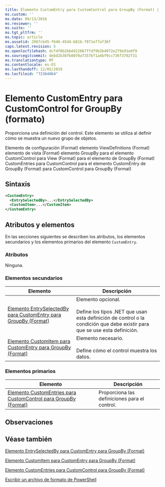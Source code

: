 ```yaml
---
title: Elemento CustomEntry para CustomControl para GroupBy (Format) | Microsoft Docs
ms.custom: ''
ms.date: 09/13/2016
ms.reviewer: ''
ms.suite: ''
ms.tgt_pltfrm: ''
ms.topic: article
ms.assetid: 2987cb45-f646-45d4-b81b-7871e77af36f
caps.latest.revision: 5
ms.openlocfilehash: dcf4f8b2bbd422067ffdf9b3b4972e279e91edf9
ms.sourcegitcommit: debd2b38fb8070a7357bf1a4bf9cc736f3702f31
ms.translationtype: MT
ms.contentlocale: es-ES
ms.lasthandoff: 12/05/2019
ms.locfileid: "72364064"
---
```

# <a name="customentry-element-for-customcontrol-for-groupby-format"></a>Elemento CustomEntry para CustomControl for GroupBy (formato)

Proporciona una definición del control. Este elemento se utiliza al definir cómo se muestra un nuevo grupo de objetos.

Elemento de configuración (Format) elemento ViewDefinitions (Format) elemento de vista (Format) elemento GroupBy para el elemento CustomControl para View (Format) para el elemento de GroupBy (Format) CustomEntries para CustomControl para el elemento CustomEntry de GroupBy (Format) para CustomControl para GroupBy (Format)

## <a name="syntax"></a>Sintaxis

```xml
<CustomEntry>
  <EntrySelectedBy>...</EntrySelectedBy>
  <CustomItem>...</CustomItem>
</CustomEntry>
```

## <a name="attributes-and-elements"></a>Atributos y elementos

En las secciones siguientes se describen los atributos, los elementos secundarios y los elementos primarios del elemento `CustomEntry`.

### <a name="attributes"></a>Atributos

Ninguna.

### <a name="child-elements"></a>Elementos secundarios

|Elemento|Descripción|
|-------------|-----------------|
|[Elemento EntrySelectedBy para CustomEntry para GroupBy (Format)](./entryselectedby-element-for-customentry-for-groupby-format.md)|Elemento opcional.<br /><br /> Define los tipos .NET que usan esta definición de control o la condición que debe existir para que se use esta definición.|
|[Elemento CustomItem para CustomEntry para GroupBy (Format)](./customitem-element-for-customentry-for-groupby-format.md)|Elemento necesario.<br /><br /> Define cómo el control muestra los datos.|

### <a name="parent-elements"></a>Elementos primarios

|Elemento|Descripción|
|-------------|-----------------|
|[Elemento CustomEntries para CustomControl para GroupBy (Format)](./customentries-element-for-customcontrol-for-groupby-format.md)|Proporciona las definiciones para el control.|

## <a name="remarks"></a>Observaciones

## <a name="see-also"></a>Véase también

[Elemento EntrySelectedBy para CustomEntry para GroupBy (Format)](./entryselectedby-element-for-customentry-for-groupby-format.md)

[Elemento CustomItem para CustomEntry para GroupBy (Format)](./customitem-element-for-customentry-for-groupby-format.md)

[Elemento CustomEntries para CustomControl para GroupBy (Format)](./customentries-element-for-customcontrol-for-groupby-format.md)

[Escribir un archivo de formato de PowerShell](./writing-a-powershell-formatting-file.md)
